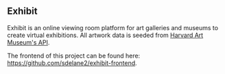 ## Exhibit

Exhibit is an online viewing room platform for art galleries and museums to create virtual exhibitions. All artwork data is seeded from [Harvard Art Museum's API](https://github.com/harvardartmuseums/api-docs).

The frontend of this project can be found here: https://github.com/sdelane2/exhibit-frontend.



